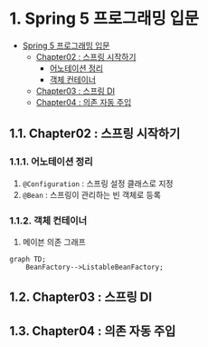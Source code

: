 # 1. Spring 5 프로그래밍 입문
<!-- TOC -->

- [Spring 5 프로그래밍 입문](#spring-5-프로그래밍-입문)
    - [Chapter02 : 스프링 시작하기](#chapter02--스프링-시작하기)
        - [어노테이션 정리](#어노테이션-정리)
        - [객체 컨테이너](#객체-컨테이너)
    - [Chapter03 : 스프링 DI](#chapter03--스프링-di)
    - [Chapter04 : 의존 자동 주입](#chapter04--의존-자동-주입)

<!-- /TOC -->

## 1.1. Chapter02 : 스프링 시작하기

### 1.1.1. 어노테이션 정리

1. `@Configuration` : 스프링 설정 클래스로 지정
2.  `@Bean` : 스프링이 관리하는 빈 객체로 등록

### 1.1.2. 객체 컨테이너

1. 메이븐 의존 그래프

```mermaid
graph TD;
    BeanFactory-->ListableBeanFactory;
```

## 1.2. Chapter03 : 스프링 DI

## 1.3. Chapter04 : 의존 자동 주입
